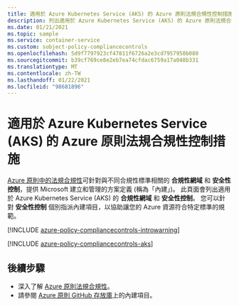 ```yaml
---
title: 適用於 Azure Kubernetes Service (AKS) 的 Azure 原則法規合規性控制措施
description: 列出適用於 Azure Kubernetes Service (AKS) 的 Azure 原則法規合規性控制措施。 這些內建原則定義提供管理 Azure 資源合規性的常見方法。
ms.date: 01/21/2021
ms.topic: sample
ms.service: container-service
ms.custom: subject-policy-compliancecontrols
ms.openlocfilehash: 5d9f7797923cf47811f6726a2e3cd7957950b080
ms.sourcegitcommit: b39cf769ce8e2eb7ea74cfdac6759a17a048b331
ms.translationtype: MT
ms.contentlocale: zh-TW
ms.lasthandoff: 01/22/2021
ms.locfileid: "98681896"
---
```

# <a name="azure-policy-regulatory-compliance-controls-for-azure-kubernetes-service-aks"></a>適用於 Azure Kubernetes Service (AKS) 的 Azure 原則法規合規性控制措施

[Azure 原則中的法規合規性](../governance/policy/concepts/regulatory-compliance.md)可針對與不同合規性標準相關的 **合規性網域** 和 **安全性控制**，提供 Microsoft 建立和管理的方案定義 (稱為「內建」)。 此頁面會列出適用於 Azure Kubernetes Service (AKS) 的 **合規性網域** 和 **安全性控制**。
您可以針對 **安全性控制** 個別指派內建項目，以協助讓您的 Azure 資源符合特定標準的規範。

[!INCLUDE [azure-policy-compliancecontrols-introwarning](../../includes/policy/standards/intro-warning.md)]

[!INCLUDE [azure-policy-compliancecontrols-aks](../../includes/policy/standards/byrp/microsoft.containerservice.md)]

## <a name="next-steps"></a>後續步驟

- 深入了解 [Azure 原則法規合規性](../governance/policy/concepts/regulatory-compliance.md)。
- 請參閱 [Azure 原則 GitHub 存放庫](https://github.com/Azure/azure-policy)上的內建項目。
